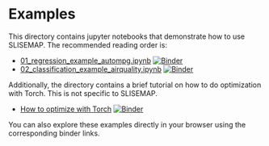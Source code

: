 # Examples

This directory contains jupyter notebooks that demonstrate how to use SLISEMAP.
The recommended reading order is:

- [01_regression_example_autompg.ipynb](01_regression_example_autompg.ipynb) [![Binder](https://mybinder.org/badge_logo.svg)](https://mybinder.org/v2/gh/edahelsinki/slisemap/HEAD?labpath=examples%2F01_regression_example_autompg.ipynb)
- [02_classification_example_airquality.ipynb](02_classification_example_airquality.ipynb) [![Binder](https://mybinder.org/badge_logo.svg)](https://mybinder.org/v2/gh/edahelsinki/slisemap/HEAD?labpath=examples%2F02_classification_example_airquality.ipynb)

Additionally, the directory contains a brief tutorial on how to do optimization with Torch. This is not specific to SLISEMAP.

- [How to optimize with Torch](how-to-optimize-with-torch.ipynb) [![Binder](https://mybinder.org/badge_logo.svg)](https://mybinder.org/v2/gh/edahelsinki/slisemap/HEAD?labpath=examples%2Fhow-to-optimize-with-torch.ipynb)

You can also explore these examples directly in your browser using the corresponding binder links.
